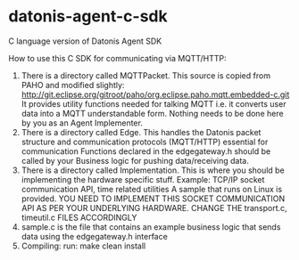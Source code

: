 # datonis-agent-c-sdk
C language version of Datonis Agent SDK

How to use this C SDK for communicating via MQTT/HTTP:
1. There is a directory called MQTTPacket. This source is copied from PAHO and modified slightly:
   http://git.eclipse.org/gitroot/paho/org.eclipse.paho.mqtt.embedded-c.git
   It provides utility functions needed for talking MQTT i.e. it converts user data into a MQTT understandable form.
   Nothing needs to be done here by you as an Agent Implementer.
2. There is a directory called Edge. This handles the Datonis packet structure and communication protocols (MQTT/HTTP) essential for communication
   Functions declared in the edgegateway.h should be called by your Business logic for pushing data/receiving data.
3. There is a directory called Implementation. This is where you should be implementing the hardware specific stuff. Example: TCP/IP socket communication API, time related utilities
   A sample that runs on Linux is provided. YOU NEED TO IMPLEMENT THIS SOCKET COMMUNICATION API AS PER YOUR UNDERLYING HARDWARE.
   CHANGE THE transport.c, timeutil.c FILES ACCORDINGLY
4. sample.c is the file that contains an example business logic that sends data using the edgegateway.h interface
5. Compiling:
   run: make clean install


